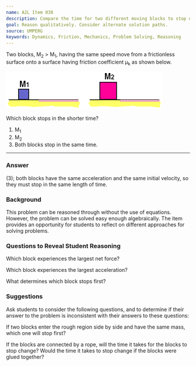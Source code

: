 ```yaml
---
name: A2L Item 038
description: Compare the time for two different moving blocks to stop due to kinetic friction.
goal: Reason qualitatively. Consider alternate solution paths.
source: UMPERG
keywords: Dynamics, Friction, Mechanics, Problem Solving, Reasoning
---
```


Two blocks, M<sub>2</sub> > M<sub>1</sub>, having the same speed move
from a frictionless surface onto a surface having friction coefficient
&mu;<sub>k</sub> as shown below.

![Item038_fig1.gif](../images/Item038_fig1.gif)

Which block stops in the shorter time?

1. M<sub>1</sub>
2. M<sub>2</sub>
3. Both blocks stop in the same time.

<hr/>

### Answer

(3); both blocks have the same acceleration and the same initial
velocity, so they must stop in the same length of time.

### Background

This problem can be reasoned through without the use of equations. 
However, the problem can be solved easy enough algebraically.   The item
provides an opportunity for students to reflect on different approaches
for solving problems.

### Questions to Reveal Student Reasoning

Which block experiences the largest net force?

Which block experiences the largest acceleration?

What determines which block stops first?

### Suggestions

Ask students to consider the following questions, and to determine if
their answer to the problem is inconsistent with their answers to these
questions:

If two blocks enter the rough region side by side and have the same
mass, which one will stop first?

If the blocks are connected by a rope, will the time it takes for the
blocks to stop change?  Would the time it takes to stop change if the
blocks were glued together?
